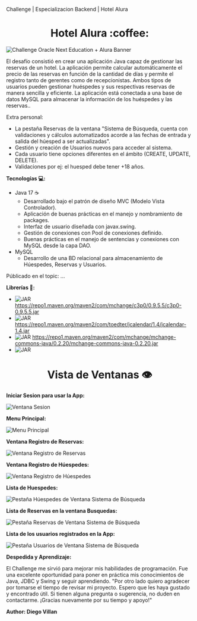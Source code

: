 Challenge | Especializacion Backend | Hotel Alura

<h1 align="center">Hotel Alura :coffee:</h1>

![Challenge Oracle Next Education + Alura Banner](https://raw.githubusercontent.com/Nahuel409/Hotel-Alura/main/src/mx/com/alurahotel/imagenes/challengeImage.jpg)

El desafío consistió en crear una aplicación Java capaz de gestionar las reservas de un hotel.
La aplicación permite calcular automáticamente el precio de las reservas en función de la cantidad de días y permite el registro
tanto de gerentes como de recepcionistas. Ambos tipos de usuarios pueden gestionar huéspedes y sus respectivas reservas de manera sencilla y eficiente.
La aplicación está conectada a una base de datos MySQL para almacenar la información de los huéspedes y las reservas..

Extra personal:
- La pestaña Reservas de la ventana "Sistema de Búsqueda, cuenta con validaciones y cálculos
automatizados acorde a las fechas de entrada y salida del húesped a ser actualizadas".
- Gestión y creación de Usuarios nuevos para acceder al sistema.
- Cada usuario tiene opciones diferentes en el ámbito (CREATE, UPDATE, DELETE).
- Validaciones por ej: el huesped debe tener +18 años.

**Tecnologías 💻:**

   - Java 17 :coffee:
      - Desarrollado bajo el patrón de diseño MVC (Modelo Vista Controlador).
      - Aplicación de buenas prácticas en el manejo y nombramiento de packages.
      - Interfaz de usuario diseñada con javax.swing.
      - Gestión de conexiones con Pool de conexiones definido.
      - Buenas prácticas en el manejo de sentencias y conexiones con MySQL desde la
      capa DAO.
   - MySQL
      - Desarrollo de una BD relacional para almacenamiento de Húespedes, Reservas y Usuarios.
      
Públicado en el topic:
...

**Librerías 📖:**

   - ![JAR](https://img.shields.io/badge/c3p0--0.9.5.5-JAR-blue) https://repo1.maven.org/maven2/com/mchange/c3p0/0.9.5.5/c3p0-0.9.5.5.jar
   - ![JAR](https://img.shields.io/badge/jcalendar--1.4-JAR-blue) https://repo1.maven.org/maven2/com/toedter/jcalendar/1.4/jcalendar-1.4.jar
   - ![JAR](https://img.shields.io/badge/mchange--commons--java--0.2.20-JAR-blue) https://repo1.maven.org/maven2/com/mchange/mchange-commons-java/0.2.20/mchange-commons-java-0.2.20.jar
   - ![JAR](https://img.shields.io/badge/mysql--connector--java--8.0.29-JAR-blue)
 

<h1 align="center">Vista de Ventanas 👁️</h1>

**Iniciar Sesion para usar la App:**

![Ventana Sesion](https://raw.githubusercontent.com/Nahuel409/Hotel-Alura/main/readme/inicio-sesion.png)

**Menu Principal:**

![Menu Principal](https://raw.githubusercontent.com/Nahuel409/Hotel-Alura/main/readme/menu-principal.png)


**Ventana Registro de Reservas:**

![Ventana Registro de Reservas](https://raw.githubusercontent.com/Nahuel409/Hotel-Alura/main/readme/agregar-reserva.png)

**Ventana Registro de Húespedes:**

![Ventana Registro de Húespedes](https://raw.githubusercontent.com/Nahuel409/Hotel-Alura/main/readme/agregar-huesped.png)



**Lista de Huespedes:**

![Pestaña Húespedes de Ventana Sistema de Búsqueda](https://raw.githubusercontent.com/Nahuel409/Hotel-Alura/main/readme/lista-huespedes.png)

**Lista de Reservas en la ventana Busquedas:**

![Pestaña Reservas de Ventana Sistema de Búsqueda](https://raw.githubusercontent.com/Nahuel409/Hotel-Alura/main/readme/lista-de-reservas.png)

**Lista de los usuarios registrados en la App:**

![Pestaña Usuarios de Ventana Sistema de Búsqueda](https://raw.githubusercontent.com/Nahuel409/Hotel-Alura/main/readme/cuentas-de-sesiones.png)


**Despedida y Aprendizaje:**

El Challenge me sirvió para mejorar mis habilidades de programación.
Fue una excelente oportunidad para poner en práctica mis conocimientos de Java, JDBC y Swing y seguir aprendiendo.
"Por otro lado quiero agradecer por tomarse el tiempo de revisar mi proyecto. Espero que les haya gustado y encontrado útil. Si tienen alguna pregunta o sugerencia, no duden en contactarme. ¡Gracias nuevamente por su tiempo y apoyo!"

**Author: Diego Villan**
